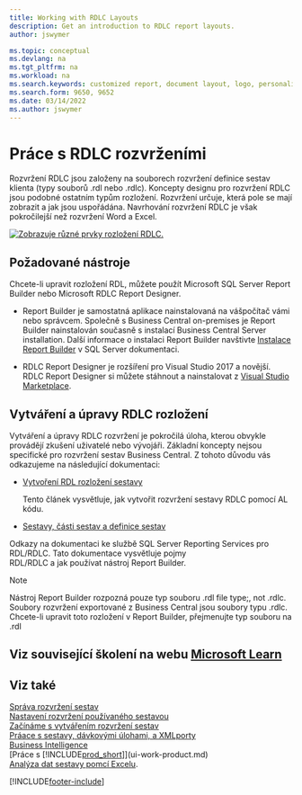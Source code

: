 ```yaml
---
title: Working with RDLC Layouts
description: Get an introduction to RDLC report layouts.
author: jswymer

ms.topic: conceptual
ms.devlang: na
ms.tgt_pltfrm: na
ms.workload: na
ms.search.keywords: customized report, document layout, logo, personalize
ms.search.form: 9650, 9652
ms.date: 03/14/2022
ms.author: jswymer
---
```

# Práce s RDLC rozvrženími

Rozvržení RDLC jsou založeny na souborech rozvržení definice sestav klienta (typy souborů .rdl nebo .rdlc). Koncepty designu pro rozvržení RDLC jsou podobné ostatním typům rozložení. Rozvržení určuje, která pole se mají zobrazit a jak jsou uspořádána. Navrhování rozvržení RDLC je však pokročilejší než rozvržení Word a Excel.

[![Zobrazuje různé prvky rozložení RDLC.](media/rdlc-layout.png)](media/rdlc-layout.png#lightbox)

## Požadované nástroje

Chcete-li upravit rozložení RDL, můžete použít Microsoft SQL Server Report Builder nebo Microsoft RDLC Report Designer.

- Report Builder je samostatná aplikace nainstalovaná na vášpočítač vámi nebo správcem. Společně s Business Central on-premises je Report Builder nainstalován současně s instalací Business Central Server installation. Další informace o instalaci Report Builder navštivte [Instalace Report Builder](/sql/reporting-services/install-windows/install-report-builder) v SQL Server dokumentaci.

- RDLC Report Designer je rozšíření pro Visual Studio 2017 a novější. RDLC Report Designer si můžete stáhnout a nainstalovat z [Visual Studio Marketplace](https://marketplace.visualstudio.com/items?itemName=ProBITools.MicrosoftRdlcReportDesignerforVisualStudio-18001).

## Vytváření a úpravy RDLC rozložení

Vytváření a úpravy RDLC rozvržení je pokročilá úloha, kterou obvykle provádějí zkušení uživatelé nebo vývojáři. Základní koncepty nejsou specifické pro rozvržení sestav Business Central. Z tohoto důvodu vás odkazujeme na následující dokumentaci:

- [Vytvoření RDL rozložení sestavy](/dynamics365/business-central/dev-itpro/developer/devenv-howto-rdl-report-layout)

   Tento článek vysvětluje, jak vytvořit rozvržení sestavy RDLC pomocí AL kódu.

- [Sestavy, části sestav a definice sestav](/sql/reporting-services/report-design/reports-report-parts-and-report-definitions-report-builder-and-ssrs?)

Odkazy na dokumentaci ke službě SQL Server Reporting Services pro RDL/RDLC. Tato dokumentace vysvětluje pojmy  
RDL/RDLC a jak používat nástroj Report Builder.

> [!NOTE]
> Nástroj Report Builder rozpozná pouze typ souboru .rdl file type;, not .rdlc. Soubory rozvržení exportované z Business Central jsou soubory typu .rdlc. Chcete-li upravit toto rozložení v Report Builder, přejmenujte typ souboru na .rdl

## Viz související školení na webu [Microsoft Learn](/learn/modules/change-documents-dynamics-365-business-central/index)

## Viz také

[Správa rozvržení sestav](ui-manage-report-layouts.md)  
[Nastavení rozvržení používaného sestavou](ui-set-report-layout.md)  
[Začínáme s vytvářením rozvržení sestav](ui-get-started-layouts.md)  
[Práace s sestavy, dávkovými úlohami, a XMLporty](ui-work-report.md)  
[Business Intelligence](bi.md)  
[Práce s [!INCLUDE[prod_short](includes/prod_short.md)]](ui-work-product.md)  
[Analýza dat sestavy pomcí Excelu](report-analyze-excel.md).

[!INCLUDE[footer-include](includes/footer-banner.md)]
